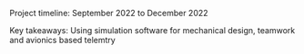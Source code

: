 Project timeline: September 2022 to December 2022

Key takeaways: Using simulation software for mechanical design, teamwork and avionics based telemtry
